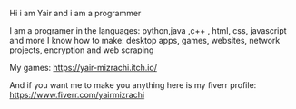 Hi i am Yair and i am a programmer

I am a programer in the languages: python,java ,c++ , html, css, javascript and more
I know how to make: desktop apps, games, websites, network projects, encryption and web scraping

My games: https://yair-mizrachi.itch.io/

And if you want me to make you anything here is my fiverr profile: https://www.fiverr.com/yairmizrachi
